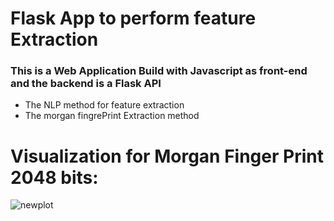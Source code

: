 # Flask App to perform feature Extraction 
### This is a Web Application Build with Javascript as front-end and the backend is a Flask API

 * The NLP method for feature extraction
 * The morgan fingrePrint Extraction method

# Visualization for Morgan Finger Print 2048 bits:
![newplot](https://user-images.githubusercontent.com/42214175/225205282-b6ee8568-3e32-44a8-a667-4ad8dd75b766.png)
